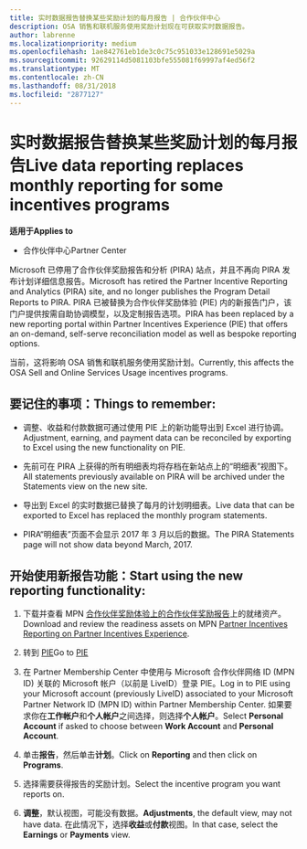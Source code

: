 ```yaml
---
title: 实时数据报告替换某些奖励计划的每月报告 | 合作伙伴中心
description: OSA 销售和联机服务使用奖励计划现在可获取实时数据报告。
author: labrenne
ms.localizationpriority: medium
ms.openlocfilehash: 1ae842761eb1de3c0c75c951033e128691e5029a
ms.sourcegitcommit: 92629114d5081103bfe555081f69997af4ed56f2
ms.translationtype: MT
ms.contentlocale: zh-CN
ms.lasthandoff: 08/31/2018
ms.locfileid: "2877127"
---
```

# <a name="live-data-reporting-replaces-monthly-reporting-for-some-incentives-programs"></a><span data-ttu-id="d9871-103">实时数据报告替换某些奖励计划的每月报告</span><span class="sxs-lookup"><span data-stu-id="d9871-103">Live data reporting replaces monthly reporting for some incentives programs</span></span>

**<span data-ttu-id="d9871-104">适用于</span><span class="sxs-lookup"><span data-stu-id="d9871-104">Applies to</span></span>**

-  <span data-ttu-id="d9871-105">合作伙伴中心</span><span class="sxs-lookup"><span data-stu-id="d9871-105">Partner Center</span></span>

<span data-ttu-id="d9871-106">Microsoft 已停用了合作伙伴奖励报告和分析 (PIRA) 站点，并且不再向 PIRA 发布计划详细信息报告。</span><span class="sxs-lookup"><span data-stu-id="d9871-106">Microsoft has retired the Partner Incentive Reporting and Analytics (PIRA) site, and no longer publishes the Program Detail Reports to PIRA.</span></span> <span data-ttu-id="d9871-107">PIRA 已被替换为合作伙伴奖励体验 (PIE) 内的新报告门户，该门户提供按需自助协调模型，以及定制报告选项。</span><span class="sxs-lookup"><span data-stu-id="d9871-107">PIRA has been replaced by a new reporting portal within Partner Incentives Experience (PIE) that offers an on-demand, self-serve reconciliation model as well as bespoke reporting options.</span></span> 

<span data-ttu-id="d9871-108">当前，这将影响 OSA 销售和联机服务使用奖励计划。</span><span class="sxs-lookup"><span data-stu-id="d9871-108">Currently, this affects the OSA Sell and Online Services Usage incentives programs.</span></span>

## <a name="things-to-remember"></a><span data-ttu-id="d9871-109">要记住的事项：</span><span class="sxs-lookup"><span data-stu-id="d9871-109">Things to remember:</span></span> 

- <span data-ttu-id="d9871-110">调整、收益和付款数据可通过使用 PIE 上的新功能导出到 Excel 进行协调。</span><span class="sxs-lookup"><span data-stu-id="d9871-110">Adjustment, earning, and payment data can be reconciled by exporting to Excel using the new functionality on PIE.</span></span>

- <span data-ttu-id="d9871-111">先前可在 PIRA 上获得的所有明细表均将存档在新站点上的“明细表”视图下。</span><span class="sxs-lookup"><span data-stu-id="d9871-111">All statements previously available on PIRA will be archived under the Statements view on the new site.</span></span> 

- <span data-ttu-id="d9871-112">导出到 Excel 的实时数据已替换了每月的计划明细表。</span><span class="sxs-lookup"><span data-stu-id="d9871-112">Live data that can be exported to Excel has replaced the monthly program statements.</span></span>

- <span data-ttu-id="d9871-113">PIRA“明细表”页面不会显示 2017 年 3 月以后的数据。</span><span class="sxs-lookup"><span data-stu-id="d9871-113">The PIRA Statements page will not show data beyond March, 2017.</span></span>
 
## <a name="start-using-the-new-reporting-functionality"></a><span data-ttu-id="d9871-114">开始使用新报告功能：</span><span class="sxs-lookup"><span data-stu-id="d9871-114">Start using the new reporting functionality:</span></span> 

1. <span data-ttu-id="d9871-115">下载并查看 MPN [合作伙伴奖励体验上的合作伙伴奖励报告](http://aka.ms/osareadiness )上的就绪资产。</span><span class="sxs-lookup"><span data-stu-id="d9871-115">Download and review the readiness assets on MPN [Partner Incentives Reporting on Partner Incentives Experience](http://aka.ms/osareadiness ).</span></span>

2. <span data-ttu-id="d9871-116">转到 [PIE](https://partnerincentives.microsoft.com/)</span><span class="sxs-lookup"><span data-stu-id="d9871-116">Go to [PIE](https://partnerincentives.microsoft.com/)</span></span>

3. <span data-ttu-id="d9871-117">在 Partner Membership Center 中使用与 Microsoft 合作伙伴网络 ID (MPN ID) 关联的 Microsoft 帐户（以前是 LiveID）登录 PIE。</span><span class="sxs-lookup"><span data-stu-id="d9871-117">Log in to PIE using your Microsoft account (previously LiveID) associated to your Microsoft Partner Network ID (MPN ID) within Partner Membership Center.</span></span> <span data-ttu-id="d9871-118">如果要求你在**工作帐户**和**个人帐户**之间选择，则选择**个人帐户**。</span><span class="sxs-lookup"><span data-stu-id="d9871-118">Select **Personal Account** if asked to choose between **Work Account** and **Personal Account**.</span></span>

4. <span data-ttu-id="d9871-119">单击**报告**，然后单击**计划**。</span><span class="sxs-lookup"><span data-stu-id="d9871-119">Click on **Reporting** and then click on **Programs**.</span></span> 

5. <span data-ttu-id="d9871-120">选择需要获得报告的奖励计划。</span><span class="sxs-lookup"><span data-stu-id="d9871-120">Select the incentive program you want reports on.</span></span> 

6. <span data-ttu-id="d9871-121">**调整**，默认视图，可能没有数据。</span><span class="sxs-lookup"><span data-stu-id="d9871-121">**Adjustments**, the default view, may not have data.</span></span>  <span data-ttu-id="d9871-122">在此情况下，选择**收益**或**付款**视图。</span><span class="sxs-lookup"><span data-stu-id="d9871-122">In that case, select the **Earnings** or **Payments** view.</span></span>


 

 



